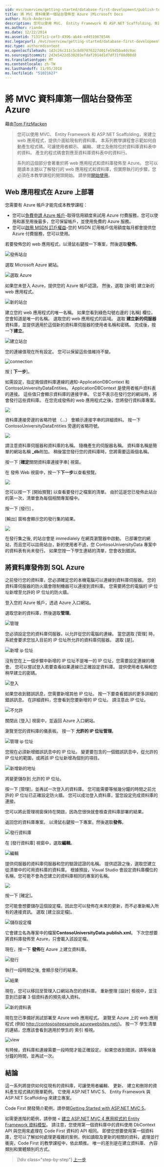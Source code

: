 ```yaml
---
uid: mvc/overview/getting-started/database-first-development/publish-to-azure
title: 將 MVC 資料庫第一個站台發佈至 Azure |Microsoft Docs
author: Rick-Anderson
description: 您可以使用 MVC、 Entity Framework 和 ASP.NET Scaffolding，來建立 web 應用程式，提供介面給現有的資料庫。 本教學課程的里...
ms.author: riande
ms.date: 12/22/2014
ms.assetid: 7131f1c1-cef3-4396-ab44-ed4519676546
msc.legacyurl: /mvc/overview/getting-started/database-first-development/publish-to-azure
msc.type: authoredcontent
ms.openlocfilehash: 1d2c26c211c5c8d97076327d01fe59d5ba4dc9ac
ms.sourcegitcommit: 2d3e5422d530203efdaf2014d1d7df31f88d08d0
ms.translationtype: MT
ms.contentlocale: zh-TW
ms.lasthandoff: 11/05/2018
ms.locfileid: "51021627"
---
```

<a name="publish-mvc-database-first-site-to-azure"></a>將 MVC 資料庫第一個站台發佈至 Azure
====================
藉由[Tom FitzMacken](https://github.com/tfitzmac)

> 您可以使用 MVC、 Entity Framework 和 ASP.NET Scaffolding，來建立 web 應用程式，提供介面給現有的資料庫。 本系列教學課程會示範如何自動產生程式碼，可讓使用者顯示、 編輯、 建立及刪除位於資料庫資料表中的資料。 產生的程式碼會對應至資料庫資料表中的資料行。
> 
> 系列的這個部分會著重於將 web 應用程式和資料庫發佈至 Azure。 您可以閱讀本主題以了解發行的 web 應用程式和資料庫，但實際執行的步驟，您必須在本教學課程的開頭開始。 請參閱[開始使用](setting-up-database.md)。


## <a name="deploy-your-web-app-on-azure"></a>Web 應用程式在 Azure 上部署

您需要有 Azure 帳戶才能完成本教學課程：

- 您可以[免費申請 Azure 帳戶](https://azure.microsoft.com/pricing/free-trial/?WT.mc_id=A261C142F)-取得信用額度來試用 Azure 付費服務，您可以使用和甚至用後最多，您可保留帳戶，並使用免費的 Azure 服務。
- 您可以[啟用 MSDN 訂戶權益](https://azure.microsoft.com/pricing/member-offers/msdn-benefits-details/?WT.mc_id=A261C142F)-您的 MSDN 訂用帳戶信用額度每月都會提供您 Azure 付費服務，您可以使用。

若要發佈您的 web 應用程式，以滑鼠右鍵按一下專案，然後選取**發佈**。

![發佈站台](publish-to-azure/_static/image1.png)

選取 Microsoft Azure 網站。

![選取 Azure](publish-to-azure/_static/image2.png)

如果您未登入 Azure，提供您的 Azure 帳戶認證。 然後，選取 [新增] 建立新的 web 應用程式。

![新的站台](publish-to-azure/_static/image3.png)

建立您的 web 應用程式的唯一名稱。 如果您看到綠色勾號右邊的 [名稱] 欄位，您會知道是唯一的名稱。 選取您的 web 應用程式的區域。 選取 **建立新的伺服器**資料庫，並提供適用於這個新的資料庫伺服器的使用者名稱和密碼。 完成後，按一下**建立**。

![建立站台](publish-to-azure/_static/image4.png)

您的連線值現在所有設定。 您可以保留這些值維持不變。

![connection](publish-to-azure/_static/image5.png)

按 [ **下一步**]。

如需設定，指定兩個資料庫連線的通知-ApplicationDBContext 和 ContosoUniversityDataEntities。 ApplicationDBContext 是使用者帳戶資料表的連接。 這些值只會顯示資料庫的連接字串。 它並不表示在發行您的網站時，將會發行這些資料庫。 在您完成發佈的 web 應用程式之後，您將發行資料庫專案。

![](publish-to-azure/_static/image6.png)

資料庫連接旁邊的省略符號 （...） 會顯示連接字串的詳細資料。 按一下 ContosoUniversityDataEntities 旁邊的省略符號。

![](publish-to-azure/_static/image7.png)

請注意資料庫伺服器和資料庫的名稱。 隨機產生的伺服器名稱。 資料庫名稱是簡單的網站名稱 **\_db**附加。 稍後當您發行您的資料庫時，您將需要這兩個名稱。

按一下 [**確定**關閉資料庫連接字串] 視窗。

在 發佈 Web 視窗中，按一下**下一步**以查看預覽。

![](publish-to-azure/_static/image8.png)

您可以按一下 [開始預覽] 以查看要發行之檔案的清單。 由於這是您已發佈此站台的第一次，清單會為每個相關專案檔中。

按一下 [發行] 。

[輸出] 窗格會顯示您的發行集的結果。

![](publish-to-azure/_static/image9.png)

在發行集之後, 的站台會是 immedialely 在網頁瀏覽器中啟動。 已部署您的網站，而且您可以註冊站台，新的使用者不過，您 ContosoUniversityData 專案中的資料表有尚未發行。 如果您按一下學生連結的清單，您會收到錯誤。

## <a name="publish-database-to-sql-azure"></a>將資料庫發佈到 SQL Azure

之前發行您的資料庫，您必須確定您的本機電腦可以連線到資料庫伺服器。 您的資料庫伺服器的防火牆會限制機器可以連接到資料庫。 您需要將您的電腦的 IP 位址新增至允許的 IP 位址的防火牆。

登入您的 Azure 帳戶，透過 Azure 入口網站。

選取您新的資料庫，然後選取**管理**。

![管理](publish-to-azure/_static/image10.png)

您必須設定您的資料庫伺服器，以允許從您的電腦的連線。 當您選取 [管理] 時，系統會要求您加入目前的 IP 位址所允許的資料庫伺服器。 選取 [是]。

![新增 ip 位址](publish-to-azure/_static/image11.png)

沒有您在上一個步驟中新增的 IP 位址不是唯一的 IP 位址，您需要設定連線的機會。 您可以嘗試登入若要查看如果連線已正確設定資料庫。 提供使用者名稱和您稍早建立的密碼。

![登入](publish-to-azure/_static/image12.png)

如果您收到錯誤訊息，您需要新增其他 IP 位址。 按一下要查看錯誤的更多詳細的錯誤訊息。 在詳細資料，您會看到您要新增的 IP 位址。 請注意此 IP 位址。

![不允許](publish-to-azure/_static/image13.png)

關閉此 [登入] 視窗中，並返回 Azure 入口網站。

瀏覽至您的資料庫的儀表板。 按一下 **允許的 IP 位址管理**。

![管理 ip 位址](publish-to-azure/_static/image14.png)

您現在必須新增錯誤訊息中的 IP 位址。 變更要包含的一個錯誤訊息中，從允許的 IP 位址的範圍，或將該 IP 位址新增為個別的項目。

![新增新的地址](publish-to-azure/_static/image15.png)

將變更儲存到 允許的 IP 位址。

按一下 [管理]，並再試一次登入的資料庫。 您可能需要等候幾分鐘的時間之前允許的 IP 位址已正確設定防火牆。 您可以成功登入資料庫，當您設定完成資料庫的連接。

您可以將此管理視窗保持在開啟，因為您很快就會檢查資料庫部署的結果。

返回您的資料庫專案。 以滑鼠右鍵按一下專案，然後選取**發佈**。

![發行資料庫](publish-to-azure/_static/image16.png)

在 [發行資料庫] 視窗中，選取**編輯**。

![編輯](publish-to-azure/_static/image17.png)

提供伺服器的資料庫伺服器和您的驗證認證的名稱。 提供認證之後，選取您建立從清單中的可用資料庫的資料庫。 根據預設，Visual Studio 會設定資料庫欄位的名稱，您可能不會為您建立的資料庫相同的專案的名稱。

![](publish-to-azure/_static/image18.png)

按一下 [確定]。

您可能會想要儲存這個設定檔，因此您可以發佈在未來的更新，而不必重新輸入所有的連接資訊。 選取 [建立設定檔]。

![儲存設定檔](publish-to-azure/_static/image19.png)

它會建立名為專案中的檔案**ContosoUniversityData.publish.xml**。 下次您想要將資料庫發佈至 Azure，只會載入該設定檔。

現在，按一下 **發佈**在 Azure 上建立資料庫。

![發行](publish-to-azure/_static/image20.png)

執行一段時間之後, 會顯示發行的結果。

![結果](publish-to-azure/_static/image21.png)

現在，您可以移回至管理入口網站為您的資料庫。 重新整理 [設計] 檢視中，並注意到已部署 3 個資料表的預先填入資料。

![新的資料表](publish-to-azure/_static/image22.png)

現在您已準備好測試部署至 Azure web 應用程式。 瀏覽至 Azure 上的 web 應用程式 (例如 http://contosositeexample.azurewebsites.net/)。 按一下 學生清單的連結，您應該會看到適用於學生的 索引 檢視。

![view](publish-to-azure/_static/image23.png)

有時候，資料庫和連線需要一段時間才能正確設定。 如果您收到錯誤，請等候幾分鐘的時間，並再試一次。

## <a name="conclusion"></a>結論

這一系列將提供如何從現有的資料庫，可讓使用者編輯、 更新、 建立和刪除的資料產生程式碼的簡單範例。 它使用 ASP.NET MVC 5、 Entity Framework 與 ASP.NET Scaffolding 來建立專案。

Code First 開發簡介範例，請參閱[Getting Started with ASP.NET MVC 5](../introduction/getting-started.md)。

如需更進階的範例，請參閱 <<c0> [ 建立 ASP.NET MVC 4 應用程式的 Entity Framework 資料模型](../getting-started-with-ef-using-mvc/creating-an-entity-framework-data-model-for-an-asp-net-mvc-application.md)。 請注意，您使用第一個資料庫中的資料使用 DbContext API 與您用來處理在 Code First 資料的 API 相同。 即使您想要使用第一個資料庫，您可以了解如何處理更複雜的案例，例如讀取及更新的相關的資料，處理並行衝突，Code First 的教學課程中，依此類推。 唯一的差別是在建立資料庫、 內容類別和實體類別的方式。

> [!div class="step-by-step"]
> [上一步](enhancing-data-validation.md)

